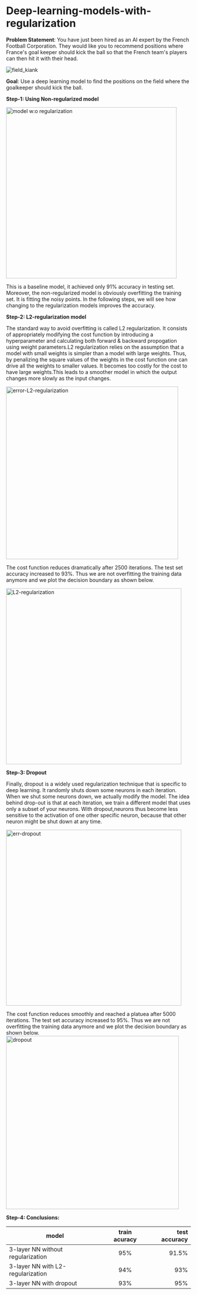 # Deep-learning-models-with-regularization
**Problem Statement**: You have just been hired as an AI expert by the French Football Corporation. They would like you to recommend positions where
France's goal keeper should kick the ball so that the French team's players can then hit it with their head.

![field_kiank](https://user-images.githubusercontent.com/63168221/103189302-07535f80-489a-11eb-8061-01847ebd6d0f.png)

**Goal**: Use a deep learning model to find the positions on the field where the goalkeeper should kick the ball.

**Step-1: Using Non-regularized model**

<img width="465" alt="model w:o regularization" src="https://user-images.githubusercontent.com/63168221/103189555-2999ad00-489b-11eb-91fe-3da01f6ceae8.png">

This is a baseline model, it achieved only 91% accuracy in testing set. Moreover, the non-regularized model is obviously overfitting the training set. It is fitting the noisy points. In the following steps, we will see how changing to the regularization models improves the accuracy. 


**Step-2: L2-regularization model**

The standard way to avoid overfitting is called L2 regularization. It consists of appropriately modifying the cost function by introducing a hyperparameter and calculating both forward & backward propogation using weight parameters.L2 regularization relies on the assumption that a model with small weights is simpler than a model with large weights. Thus, by penalizing the square
values of the weights in the cost function one can drive all the weights to smaller values. It becomes too costly for the cost to have large weights.This
leads to a smoother model in which the output changes more slowly as the input changes.

<img width="469" alt="error-L2-regularization" src="https://user-images.githubusercontent.com/63168221/103189914-cb6dc980-489c-11eb-99e3-bac9820599b5.png">

The cost function reduces dramatically after 2500 iterations. The test set accuracy increased to 93%.
Thus we are not overfitting the training data anymore and we plot the decision boundary as shown below.

<img width="478" alt="L2-regularization" src="https://user-images.githubusercontent.com/63168221/103190029-3f0fd680-489d-11eb-899c-0636f44a67ce.png">

**Step-3: Dropout**

Finally, dropout is a widely used regularization technique that is specific to deep learning. It randomly shuts down some neurons in each iteration.
When we shut some neurons down, we actually modify the model. The idea behind drop-out is that at each iteration, we train a different model that
uses only a subset of your neurons. With dropout,neurons thus become less sensitive to the activation of one other specific neuron, because that
other neuron might be shut down at any time.

<img width="478" alt="err-dropout" src="https://user-images.githubusercontent.com/63168221/103190379-ab3f0a00-489e-11eb-9ba1-3750647a2a5b.png">

The cost function reduces smoothly and reached a platuea after 5000 iterations. The test set accuracy increased to 95%.
Thus we are not overfitting the training data anymore and we plot the decision boundary as shown below.
<img width="471" alt="dropout" src="https://user-images.githubusercontent.com/63168221/103190448-0244df00-489f-11eb-9fba-5f1a423229a6.png">

**Step-4: Conclusions:**

| model | train acuracy | test accuracy |
| ---------| :-----------:|   ---------: |
| 3-layer NN without regularization | 95%  | 91.5% |
 | 3-layer NN with L2-regularization  | 94%  | 93% |
  |3-layer NN with dropout  | 93%  |  95% |
  
